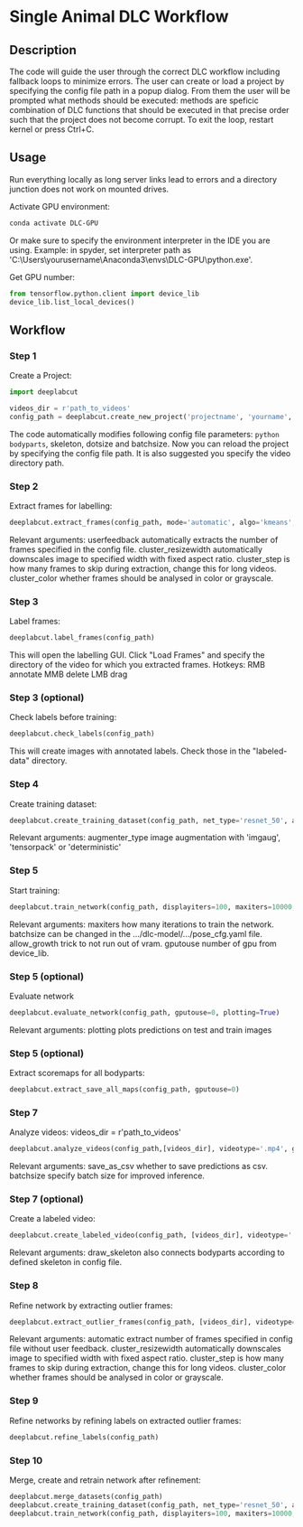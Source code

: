 # Single Animal DLC Workflow

## Description

The code will guide the user through the correct DLC workflow including fallback loops to minimize errors. The user can create or load a project by specifying the config file path in a popup dialog. From them the user will be prompted what methods should be executed: methods are speficic combination of DLC functions that should be executed in that precise order such that the project does not become corrupt. To exit the loop, restart kernel or press Ctrl+C.

## Usage

Run everything locally as long server links lead to errors and a directory junction does not work on mounted drives.

Activate GPU environment:
```bash
conda activate DLC-GPU
```
Or make sure to specify the environment interpreter in the IDE you are using. Example: in spyder, set interpreter path as 'C:\\Users\\yourusername\\Anaconda3\\envs\\DLC-GPU\\python.exe'.

Get GPU number:
```python
from tensorflow.python.client import device_lib
device_lib.list_local_devices()
```

## Workflow

### Step 1

Create a Project:
```python
import deeplabcut

videos_dir = r'path_to_videos'
config_path = deeplabcut.create_new_project('projectname', 'yourname', [videos_dir], copy_videos=True, videotype='.mp4', multianimal=False)
```
The code automatically modifies following config file parameters: `python bodyparts`, skeleton, dotsize and batchsize. Now you can reload the project by specifying the config file path. It is also suggested you specify the video directory path.

### Step 2

Extract frames for labelling:
```python
deeplabcut.extract_frames(config_path, mode='automatic', algo='kmeans', userfeedback=False, cluster_resizewidth=10, cluster_step=1)
```
Relevant arguments:
userfeedback automatically extracts the number of frames specified in the config file.
cluster_resizewidth automatically downscales image to specified width with fixed aspect ratio.
cluster_step is how many frames to skip during extraction, change this for long videos.
cluster_color whether frames should be analysed in color or grayscale.

### Step 3

Label frames:
```python
deeplabcut.label_frames(config_path)
```
This will open the labelling GUI. Click "Load Frames" and specify the directory of the video for which you extracted frames.
Hotkeys:  RMB annotate
          MMB delete
          LMB drag

### Step 3 (optional)

Check labels before training:
```python
deeplabcut.check_labels(config_path)
```
This will create images with annotated labels. Check those in the "labeled-data" directory.

### Step 4

Create training dataset:
```python
deeplabcut.create_training_dataset(config_path, net_type='resnet_50', augmenter_type='imgaug')
```
Relevant arguments:
augmenter_type image augmentation with 'imgaug', 'tensorpack' or 'deterministic'

### Step 5

Start training:
```python
deeplabcut.train_network(config_path, displayiters=100, maxiters=10000, allow_growth=True, gputouse=0)
```
Relevant arguments:
maxiters how many iterations to train the network.
batchsize can be changed in the .../dlc-model/.../pose_cfg.yaml file.
allow_growth trick to not run out of vram.
gputouse number of gpu from device_lib.

### Step 5 (optional)

Evaluate network
```python
deeplabcut.evaluate_network(config_path, gputouse=0, plotting=True)
```
Relevant arguments:
plotting plots predictions on test and train images

### Step 5 (optional)

Extract scoremaps for all bodyparts:
```python
deeplabcut.extract_save_all_maps(config_path, gputouse=0)
```

### Step 7

Analyze videos:
videos_dir = r'path_to_videos'
```python
deeplabcut.analyze_videos(config_path,[videos_dir], videotype='.mp4', gputouse=0, batchsize=None, save_as_csv=False)
```
Relevant arguments:
save_as_csv whether to save predictions as csv.
batchsize specify batch size for improved inference.

### Step 7 (optional)

Create a labeled video:
```python
deeplabcut.create_labeled_video(config_path, [videos_dir], videotype='.mp4', draw_skeleton=True)
```
Relevant arguments:
draw_skeleton also connects bodyparts according to defined skeleton in config file.

### Step 8

Refine network by extracting outlier frames:
```python
deeplabcut.extract_outlier_frames(config_path, [videos_dir], videotype='.mp4', extractionalgorithm='kmeans', cluster_resizewidth=10, automatic=True, cluster_color=True)
```
Relevant arguments:
automatic extract number of frames specified in config file without user feedback.
cluster_resizewidth automatically downscales image to specified width with fixed aspect ratio.
cluster_step is how many frames to skip during extraction, change this for long videos.
cluster_color whether frames should be analysed in color or grayscale.

### Step 9

Refine networks by refining labels on extracted outlier frames:
```python
deeplabcut.refine_labels(config_path)
```

### Step 10

Merge, create and retrain network after refinement:
```python
deeplabcut.merge_datasets(config_path)
deeplabcut.create_training_dataset(config_path, net_type='resnet_50', augmenter_type='imgaug')
deeplabcut.train_network(config_path, displayiters=100, maxiters=10000, allow_growth=True, gputouse=0)
```
